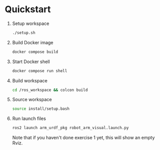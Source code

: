 # Quickstart

1. Setup workspace

    ```bash
    ./setup.sh
    ```

2. Build Docker image

    ```bash
    docker compose build
    ```

3. Start Docker shell

    ```bash
    docker compose run shell
    ```

4. Build workspace

    ```bash
    cd /ros_workspace && colcon build
    ```

5. Source workspace

    ```bash
    source install/setup.bash
    ```

6. Run launch files

    ```bash
    ros2 launch arm_urdf_pkg robot_arm_visual.launch.py
    ```

    Note that if you haven't done exercise 1 yet, this will show an empty Rviz.